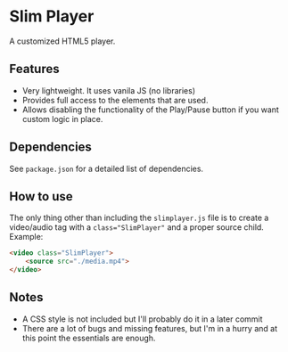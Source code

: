 Slim Player
==========

A customized HTML5 player.

Features
--------

* Very lightweight. It uses vanila JS (no libraries)
* Provides full access to the elements that are used.
* Allows disabling the functionality of the Play/Pause button if you want custom logic in place.

Dependencies
------------

See ``package.json`` for a detailed list of dependencies.

How to use
----------

The only thing other than including the ``slimplayer.js`` file is to create a video/audio tag with a ``class="SlimPlayer"`` and a proper source child.<br>
Example: 
```HTML
<video class="SlimPlayer">
    <source src="./media.mp4">
</video> 
```


Notes
-----

* A CSS style is not included but I'll probably do it in a later commit
* There are a lot of bugs and missing features, but I'm in a hurry and at this point the essentials are enough.

